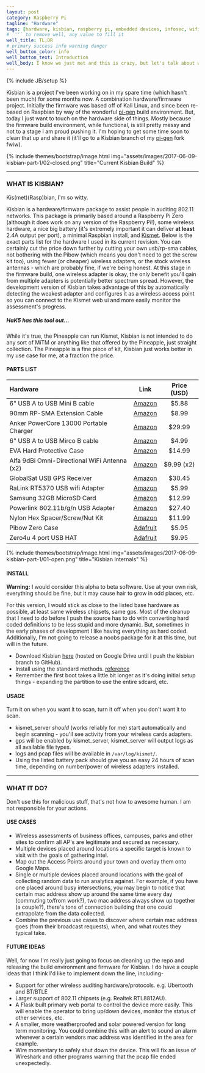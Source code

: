 ```yaml
---
layout: post
category: Raspberry Pi
tagline: "Hardware"
tags: [hardware, kisbian, raspberry pi, embedded devices, infosec, wifi, networking]
# `''` to remove well, any value to fill it
well_title: TL;DR
# primary success info warning danger
well_button_color: info
well_button_text: Introduction
well_body: I know we just met and this is crazy, but let's talk about wireless auditing, babeh.
---
```

{% include JB/setup %}

Kisbian is a project I've been working on in my spare time (which hasn't been much) for some months now. A combination hardware/firmware project. Initially the firmware was based off of Kali Linux, and since been re-based on Raspbian by way of the wonderful [pi-gen](https://github.com/RPi-Distro/pi-gen) build environment. But, today I just want to touch on the hardware side of things. Mostly because the firmware build environment, while functional, is still pretty messy and not to a stage I am proud pushing it. I'm hoping to get some time soon to clean that up and share it (it'll go to a Kisbian branch of my [pi-gen](https://github.com/KhasMek/pi-gen) fork fwiw).

{% include themes/bootstrap/image.html
            img="assets/images/2017-06-09-kisbian-part-1/02-closed.png"
            title="Current Kisbian Build" %}

<!--more-->

---

### WHAT IS KISBIAN?

Kis(met)(Rasp)bian, I'm so witty.

Kisbian is a hardware/firmware package to assist people in auditing 802.11 networks. This package is primarily based around a Raspberry Pi Zero (although it does work on any version of the Raspberry Pi!), some wireless hardware, a nice big battery (it's extremely important it can deliver **at least** 2.4A output per port), a minimal Raspbian install, and [Kismet](https://www.kismetwireless.net). Below is the exact parts list for the hardware I used in its current revision. You can certainly cut the price down further by cutting your own usb/rp-sma cables, not bothering with the Pibow (which means you don't need to get the screw kit too), using fewer (or cheaper) wireless adapters, or the stock wireless antennas - which are probably fine, if we're being honest. At this stage in the firmware build, one wireless adapter is okay, the only benefit you'll gain from multiple adapters is potentially better spectrum spread. However, the development version of Kisbian takes advantage of this by automatically detecting the weakest adapter and configures it as  a wireless access point so you can connect to the Kismet web ui and more easily monitor the assessment's progress.

##### HaK5 has this tool out...

While it's true, the Pineapple can run Kismet, Kisbian is not intended to do any sort of MiTM or anything like that offered by the Pineapple, just straight collection. The Pineapple is a fine piece of kit, Kisbian just works better in my use case for me, at a fraction the price.

#### PARTS LIST

| Hardware                                     | Link                                                    | Price (USD)  |
| :------------------------------------------- | :-----------------------------------------------------: | :----------: |
| 6" USB A to USB Mini B cable                 | [Amazon](https://www.amazon.com/gp/product/B00K86N0BM)  | $5.88        |
| 90mm RP-SMA Extension Cable                  | [Amazon](https://www.amazon.com/gp/product/B01DNMA9YI)  | $8.99        |
| Anker PowerCore 13000 Portable Charger       | [Amazon](https://www.amazon.com/gp/product/B00Z9QVE4Q)  | $29.99       |
| 6" USB A to USB Mirco B cable                | [Amazon](https://www.amazon.com/gp/product/B013G4EAEI)  | $4.99        |
| EVA Hard Protective Case                     | [Amazon](https://www.amazon.com/gp/product/B01MAWKEGM)  | $14.99       |
| Alfa 9dBi Omni-Directional WiFi Antenna (x2) | [Amazon](https://www.amazon.com/gp/product/B002MUU6L4)  | $9.99 (x2)   |
| GlobalSat USB GPS Receiver                   | [Amazon](https://www.amazon.com/gp/product/B008200LHW)  | $30.45       |
| RaLink RT5370 USB wifi Adapter               | [Amazon](https://www.amazon.com/gp/product/B019XUDHFC)  | $5.99        |
| Samsung 32GB MicroSD Card                    | [Amazon](https://www.amazon.com/gp/product/B01DOB6Y5Q)  | $12.99       |
| Powerlink 802.11b/g/n USB Adapter            | [Amazon](https://www.amazon.com/gp/product/B00E7ML88A/) | $27.40       |
| Nylon Hex Spacer/Screw/Nut Kit               | [Amazon](https://www.amazon.com/gp/product/B014J1ZLD6/) | $11.99       |
| Pibow Zero Case                              | [Adafruit](https://www.adafruit.com/product/3005)       | $5.95        |
| Zero4u 4 port USB HAT                        | [Adafruit](https://www.adafruit.com/product/3298)       | $9.95        |

{% include themes/bootstrap/image.html
            img="assets/images/2017-06-09-kisbian-part-1/01-open.png"
            title="Kisbian Internals" %}

#### INSTALL

**Warning:** I would consider this alpha to beta software. Use at your own risk, everything should be fine, but it may cause hair to grow in odd places, etc.

For this version, I would stick as close to the listed base hardware as possible, at least same wireless chipsets, same gps. Most of the cleanup that I need to do before I push the source has to do with converting hard coded definitions to be less stupid and more dynamic. But, sometimes in the early phases of development I like having everything as hard coded. Additionally, I'm not going to release a noobs package for it at this time, but will in the future.

- Download Kisbian [here](https://goo.gl/ZGjYWO) (hosted on Google Drive until I push the kisbian branch to GitHub).
- Install using the standard methods. [reference](https://www.raspberrypi.org/documentation/installation/installing-images/README.md)
- Remember the first boot takes a little bit longer as it's doing initial setup things - expanding the partition to use the entire sdcard, etc.

#### USAGE

Turn it on when you want it to scan, turn it off when you don't want it to scan.

- kismet_server *should* (works reliably for me) start automatically and begin scanning - you'll see activity from your wireless cards adapters.
- gps will be enabled by kismet_server, kismet_server will output logs as all available file types.
- logs and pcap files will be available in `/var/log/kismet/`.
- Using the listed battery pack should give you an easy 24 hours of scan time, depending on number/power of wireless adapters installed.

---

### WHAT IT DO?

Don't use this for malicious stuff, that's not how to awesome human. I am not responsible for your actions.

#### USE CASES

- Wireless assessments of business offices, campuses, parks and other sites to confirm all AP's are legitimate and secured as necessary.
- Multiple devices placed around locations a specific target is known to visit with the goals of gathering intel.
- Map out the Access Points around your town and overlay them onto Google Maps.
- Single or multiple devices placed around locations with the goal of collecting random data to run analytics against. For example, if you have one placed around busy intersections, you may begin to notice that certain mac address show up around the same time every day (commuting to/from work?), two mac address always show up together (a couple?), there's tons of connection building that one could extrapolate from the data collected.
- Combine the previous use cases to discover where certain mac address goes (from their broadcast requests), when, and what routes they typical take.

#### FUTURE IDEAS

Well, for now I'm really just going to focus on cleaning up the repo and releasing the build environment and firmware for Kisbian. I do have a couple ideas that I think I'd like to implement down the line, including-

- Support for other wireless auditing hardware/protocols. e.g. Ubertooth and BT/BTLE
- Larger support of 802.11 chipsets (e.g. Realtek RTL8812AU).
- A Flask built primary web portal to control the device more easily. This will enable the operator to bring up/down devices, monitor the status of other services, etc.
- A smaller, more weatherproofed and solar powered version for long term monitoring. You could combine this with an alert to sound an alarm whenever a certain vendors mac address was identified in the area for example.
- Wire momentary to safely shut down the device. This will fix an issue of Wireshark and other programs warning that the pcap file ended unexpectedly.
